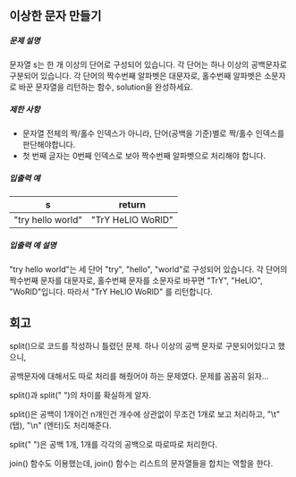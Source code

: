 ## 이상한 문자 만들기

##### 문제 설명

문자열 s는 한 개 이상의 단어로 구성되어 있습니다. 각 단어는 하나 이상의 공백문자로 구분되어 있습니다. 각 단어의 짝수번째 알파벳은 대문자로, 홀수번째 알파벳은 소문자로 바꾼 문자열을 리턴하는 함수, solution을 완성하세요.

##### 제한 사항

- 문자열 전체의 짝/홀수 인덱스가 아니라, 단어(공백을 기준)별로 짝/홀수 인덱스를 판단해야합니다.
- 첫 번째 글자는 0번째 인덱스로 보아 짝수번째 알파벳으로 처리해야 합니다.

##### 입출력 예

| s                 | return            |
| ----------------- | ----------------- |
| "try hello world" | "TrY HeLlO WoRlD" |

##### 입출력 예 설명

"try hello world"는 세 단어 "try", "hello", "world"로 구성되어 있습니다. 각 단어의 짝수번째 문자를 대문자로, 홀수번째 문자를 소문자로 바꾸면 "TrY", "HeLlO", "WoRlD"입니다. 따라서 "TrY HeLlO WoRlD" 를 리턴합니다.

## 회고

split()으로 코드를 작성하니 틀렸던 문제. 하나 이상의 공백 문자로 구분되어있다고 했으니,  

공백문자에 대해서도 따로 처리를 해줬어야 하는 문제였다. 문제를 꼼꼼히 읽자...

split()과 split(" ")의 차이를 확실하게 알자.

split()은 공백이 1개이건 n개인건 개수에 상관없이 무조건 1개로 보고 처리하고,  "\t" (탭), "\n" (엔터)도 처리해준다. 

split(" ")은 공백 1개, 1개를 각각의 공백으로 따로따로 처리한다.

join() 함수도 이용했는데, join() 함수는 리스트의 문자열들을 합치는 역할을 한다.